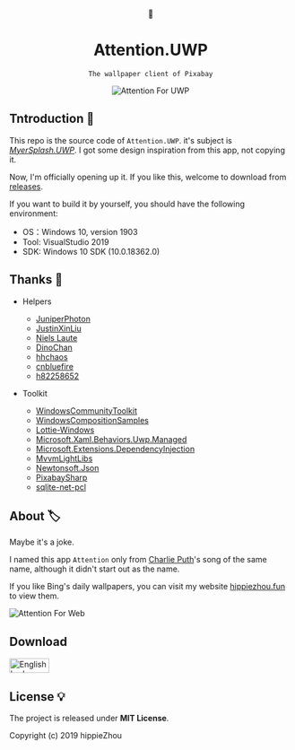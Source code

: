 <div align='center'>

📸

#  Attention.UWP

`The wallpaper client of Pixabay`

![Attention For UWP](images/uwp.png)

</div>

## Tntroduction 🎉

This repo is the source code of `Attention.UWP`. it's subject is *[MyerSplash.UWP](https://github.com/JuniperPhoton/MyerSplash.UWP)*. I got some design inspiration from this app, not copying it. 

Now, I'm officially opening up it. If you like this, welcome to download from [releases](https://github.com/hippieZhou/Attention/releases).

If you want to build it by yourself, you should have the following environment:

- OS：Windows 10, version 1903
- Tool: VisualStudio 2019
- SDK: Windows 10 SDK (10.0.18362.0)

## Thanks 💬

- Helpers
  - [JuniperPhoton](https://github.com/JuniperPhoton)
  - [JustinXinLiu](https://github.com/JustinXinLiu)
  - [Niels Laute](https://github.com/niels9001)
  - [DinoChan](https://github.com/DinoChan)
  - [hhchaos](https://github.com/HHChaos)
  - [cnbluefire](https://github.com/cnbluefire)
  - [h82258652](https://github.com/h82258652)

- Toolkit
  - [WindowsCommunityToolkit](https://github.com/windows-toolkit/WindowsCommunityToolkit)
  - [WindowsCompositionSamples](https://github.com/microsoft/WindowsCompositionSamples)
  - [Lottie-Windows](https://github.com/windows-toolkit/Lottie-Windows)
  - [Microsoft.Xaml.Behaviors.Uwp.Managed](https://github.com/Microsoft/XamlBehaviors)
  - [Microsoft.Extensions.DependencyInjection](https://github.com/aspnet/Extensions)
  - [MvvmLightLibs](https://github.com/lbugnion/mvvmlight)
  - [Newtonsoft.Json](https://github.com/JamesNK/Newtonsoft.Json)
  - [PixabaySharp](https://github.com/ThomasPe/PixabaySharp)
  - [sqlite-net-pcl](https://github.com/praeclarum/sqlite-net)


## About 🏷️

Maybe it's a joke. 

I named this app `Attention` only from [Charlie Puth](https://music.163.com/#/song?id=473817398)'s song of the same name, although it didn't start out as the name.

If you like Bing's daily wallpapers, you can visit my website [hippiezhou.fun](https://hippiezhou.fun/) to view them.

![Attention For Web](images/web.png)

## Download

<a href='//www.microsoft.com/store/apps/9NC82MFX4BTZ?cid=storebadge&ocid=badge'><img src='https://assets.windowsphone.com/85864462-9c82-451e-9355-a3d5f874397a/ English_get-it-from-MS_InvariantCulture_Default.png' alt='English badge' style='width: 71px; height: 26px;'/></a>

## License 💡

The project is released under **MIT License**.

Copyright (c) 2019 hippieZhou